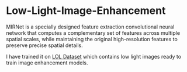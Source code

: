 # Low-Light-Image-Enhancement

MIRNet is a specially designed feature extraction convolutional neural network that computes a complementary set of features across multiple spatial scales, while maintaining the original high-resolution features to preserve precise spatial details.

I have trained it on [LOL Dataset](https://paperswithcode.com/dataset/lol) which contains low light images ready to train image enhancement models.
